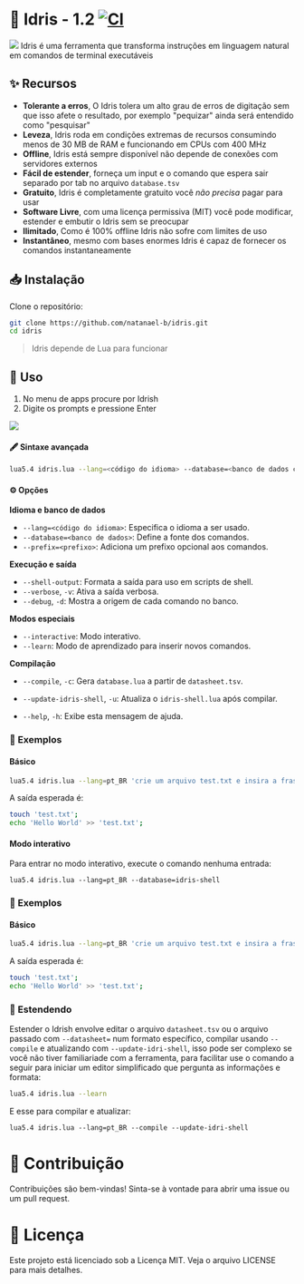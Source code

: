 # 📝 Idris - 1.2 [![CI](https://github.com/natanael-b/idrish/actions/workflows/blank.yml/badge.svg)](https://github.com/natanael-b/idrish/actions/workflows/blank.yml)

<p align=center>

![](resources/idrish/print.png)
Idris é uma ferramenta que transforma instruções em linguagem natural em comandos de terminal executáveis

</p>

## ✨ Recursos

- **Tolerante a erros**, O Idris tolera um alto grau de erros de digitação sem que isso afete o resultado, por exemplo "pequizar" ainda será entendido como "pesquisar"
- **Leveza**, Idris roda em condições extremas de recursos consumindo menos de 30 MB de RAM e funcionando em CPUs com 400 MHz
- **Offline**, Idris está sempre disponível não depende de conexões com servidores externos
- **Fácil de estender**, forneça um input e o comando que espera sair separado por tab no arquivo `database.tsv`
- **Gratuito**, Idris é completamente gratuito você _não precisa_ pagar para usar
- **Software Livre**, com uma licença permissiva (MIT) você pode modificar, estender e embutir o Idris sem se preocupar
- **Ilimitado**, Como é 100% offline Idris não sofre com limites de uso
- **Instantâneo**, mesmo com bases enormes Idris é capaz de fornecer os comandos instantaneamente

## 📥 Instalação
Clone o repositório:

```bash
git clone https://github.com/natanael-b/idris.git
cd idris
```

> Idris depende de Lua para funcionar

## 🚀 Uso

1. No menu de apps procure por Idrish
2. Digite os prompts e pressione Enter

![](resources/idrish/print.png)

#### 🖋️ Sintaxe avançada 

```bash
lua5.4 idris.lua --lang=<código do idioma> --database=<banco de dados com comandos> [--prefix=<prefixo>] [--shell-output] [--verbose] [--help] 'entrada 1' 'entrada 2' ...
```

#### ⚙️ Opções

**Idioma e banco de dados**
- `--lang=<código do idioma>`: Especifica o idioma a ser usado.
- `--database=<banco de dados>`: Define a fonte dos comandos.
- `--prefix=<prefixo>`: Adiciona um prefixo opcional aos comandos.

**Execução e saída**
- `--shell-output`: Formata a saída para uso em scripts de shell.
- `--verbose`, `-v`: Ativa a saída verbosa.
- `--debug`, `-d`: Mostra a origem de cada comando no banco.

**Modos especiais**
- `--interactive`: Modo interativo.
- `--learn`: Modo de aprendizado para inserir novos comandos.

**Compilação**
- `--compile`, `-c`: Gera `database.lua` a partir de `datasheet.tsv`.
- `--update-idris-shell`, `-u`: Atualiza o `idris-shell.lua` após compilar.

- `--help`, `-h`: Exibe esta mensagem de ajuda.


### 📌 Exemplos

#### Básico
```bash
lua5.4 idris.lua --lang=pt_BR 'crie um arquivo test.txt e insira a frase Hello World nele!'
```
A saída esperada é:

```sh
touch 'test.txt';
echo 'Hello World' >> 'test.txt';
```


#### Modo interativo

Para entrar no modo interativo, execute o comando nenhuma entrada:

```
lua5.4 idris.lua --lang=pt_BR --database=idris-shell
```

### 📌 Exemplos

#### Básico
```bash
lua5.4 idris.lua --lang=pt_BR 'crie um arquivo test.txt e insira a frase Hello World nele!'
```
A saída esperada é:

```sh
touch 'test.txt';
echo 'Hello World' >> 'test.txt';
```
### 🧩 Estendendo

Estender o Idrish envolve editar o arquivo `datasheet.tsv` ou o arquivo passado com `--datasheet=` num formato específico, compilar usando `--compile` e atualizando com `--update-idri-shell`, isso pode ser complexo
se você não tiver familiariade com a ferramenta, para facilitar use o comando a seguir para iniciar um editor simplificado que pergunta as informações e formata:

```bash
lua5.4 idris.lua --learn
```

E esse para compilar e atualizar:

```
lua5.4 idris.lua --lang=pt_BR --compile --update-idri-shell
```

# 🤝 Contribuição

Contribuições são bem-vindas! Sinta-se à vontade para abrir uma issue ou um pull request.

# 📜 Licença

Este projeto está licenciado sob a Licença MIT. Veja o arquivo LICENSE para mais detalhes.
